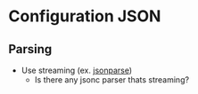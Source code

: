 # Configuration JSON

## Parsing

  - Use streaming (ex. [jsonparse](https://github.com/creationix/jsonparse))
    - Is there any jsonc parser thats streaming?
